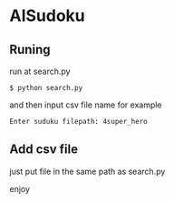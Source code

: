 # AISudoku

## Runing
run at search.py
```
$ python search.py
```

and then input csv file name for example
```
Enter suduku filepath: 4super_hero
```

## Add csv file
just put file in the same path as search.py

enjoy
